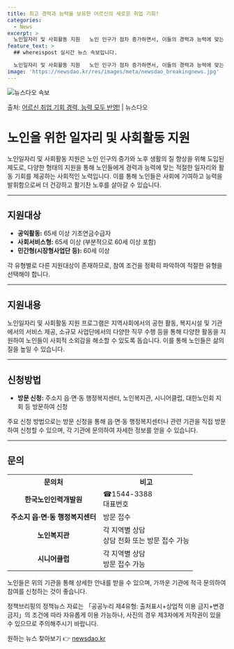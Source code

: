 ```yaml
---
title: 최고 경력과 능력을 보유한 어르신의 새로운 취업 기회!
categories:
  - News
excerpt: >
  노인일자리 및 사회활동 지원   노인 인구가 점차 증가하면서, 이들의 경력과 능력에 맞는 적절한 일자리를 제…
feature_text: >
  ## whereispost 실시간 뉴스 속보입니다.

  노인일자리 및 사회활동 지원   노인 인구가 점차 증가하면서, 이들의 경력과 능력에 맞는 적절한 일자리를 제…
image: 'https://newsdao.kr/res/images/meta/newsdao_breakingnews.jpg'
---
```


![뉴스다오 속보](https://newsdao.kr/res/images/meta/newsdao_breakingnews.jpg)

<p>출처: <a href="https://newsdao.kr/4305" rel="dofollow">어르신 취업 기회 경력, 능력 모두 반영!</a> | 뉴스다오</p>

<h1>노인을 위한 일자리 및 사회활동 지원</h1>

<p data-ke-size="size16">노인일자리 및 사회활동 지원은 노인 인구의 증가와 노후 생활의 질 향상을 위해 도입된 제도로, 다양한 형태의 지원을 통해 노인들에게 경력과 능력에 맞는 적절한 일자리와 활동 기회를 제공하는 사회적인 노력입니다. 이를 통해 노인들은 사회에 기여하고 능력을 발휘함으로써 더 건강하고 활기찬 노후를 살아갈 수 있습니다.</p>

<hr>

<h2 data-ke-size="size26">지원대상</h2>

<ul>
    <li><b>공익활동:</b> 65세 이상 기초연금수급자</li>
    <li><b>사회서비스형:</b> 65세 이상 (부분적으로 60세 이상 포함)</li>
    <li><b>민간형(시장형사업단 등):</b> 60세 이상</li>
</ul>

<p data-ke-size="size16">각 유형별로 다른 지원대상이 존재하므로, 참여 조건을 정확히 파악하여 적절한 유형을 선택해야 합니다.</p>

<hr>

<h2 data-ke-size="size26">지원내용</h2>

<p data-ke-size="size16">노인일자리 및 사회활동 지원 프로그램은 지역사회에서의 공헌 활동, 복지시설 및 기관에서의 서비스 제공, 소규모 사업단에서의 다양한 직무 수행 등을 통해 다양한 활동을 지원하여 노인들이 사회적 소외감을 해소할 수 있도록 돕습니다. 이를 통해 노인들은 삶의 질을 높일 수 있습니다.</p>

<hr>

<h2 data-ke-size="size26">신청방법</h2>

<ul>
    <li><b>방문 신청:</b> 주소지 읍·면·동 행정복지센터, 노인복지관, 시니어클럽, 대한노인회 지회 등 방문하여 신청</li>
</ul>

<p data-ke-size="size16">주요 신청 방법으로는 방문 신청을 통해 읍·면·동 행정복지센터나 관련 기관을 직접 방문하여 신청할 수 있으며, 각 기관에 문의하여 자세한 정보를 얻을 수 있습니다.</p>

<hr>

<h2 data-ke-size="size26">문의</h2>

<table>
  <tr>
    <th>문의처</th>
    <th>비고</th>
  </tr>
  <tr>
    <td style="text-align: center; height: 17px;"><b>한국노인인력개발원</b></td>
    <td>☎1544-3388<br>대표번호</td>
  </tr>
  <tr>
    <td style="text-align: center; height: 17px;"><b>주소지 읍·면·동 행정복지센터</b></td>
    <td>방문 접수</td>
  </tr>
  <tr>
    <td style="text-align: center; height: 17px;"><b>노인복지관</b></td>
    <td>각 지역별 상담<br>상담 전화 또는 방문 접수 가능</td>
  </tr>
  <tr>
    <td style="text-align: center; height: 17px;"><b>시니어클럽</b></td>
    <td>각 지역별 상담<br>방문 접수 가능</td>
  </tr>
</table>

<p data-ke-size="size16">노인들은 위의 기관을 통해 상세한 안내를 받을 수 있으며, 가까운 기관에 적극 문의하여 참여를 신청하는 것이 좋습니다.</p>

<p data-ke-size="size16">정책브리핑의 정책뉴스 자료는 「공공누리 제4유형: 출처표시+상업적 이용 금지+변경 금지」의 조건에 따라 자유롭게 이용 가능하나, 사진의 경우 제3자에게 저작권이 있을 수 있으므로 주의해주시기 바랍니다.</p>

원하는 뉴스 찾아보기 👉 <a href="https://newsdao.kr" rel="dofollow">newsdao.kr</a>


